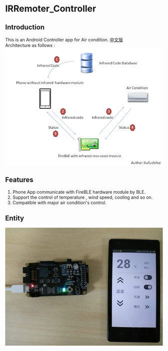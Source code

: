 # IRRemoter_Controller

Introduction
--------------------

This is an Android Controller app for Air condition. [中文版](https://github.com/liufushihai/IRRemoter_Controller/blob/master/README-zh.md)
<br>Architecture as follows :<br> 
![architecture](https://github.com/liufushihai/IRRemoter_Controller/blob/master/IRRemoter_Controller_architecture/architecture.png)


Features
---------------
1. Phone App communicate with FireBLE hardware module by BLE.
2. Support the control of temperature , wind speed, cooling and so on.
3. Compatible with major air condition's control.

Entity
----------------------

![IRRemoter_Controller](https://github.com/liufushihai/IRRemoter_Controller/blob/master/Images/Entity_IRRemoter_Controller.jpg)

